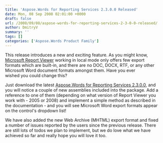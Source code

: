 ```yaml
---
title: 'Aspose.Words for Reporting Services 2.3.0.0 Released'
date: Mon, 08 Sep 2008 02:01:00 +0000
draft: false
url: /2008/09/08/aspose-words-for-reporting-services-2-3-0-0-released/
author: DmitryV
summary: ''
tags: []
categories: ['Aspose.Words Product Family']
---
```


This release introduces a new and exciting feature. As you might know, [Microsoft Report Viewer][1] working in local mode only offers few export formats which are built-in, and there are no DOC, DOCX, RTF, or any other Microsoft Word document formats amongst them. Have you ever wished you could change this?

Just download the latest [Aspose.Words for Reporting Services 2.3.0.0][2], and you will notice a couple of new assemblies included into the package. Add a reference to one of them (depending on what version of Report Viewer you work with - 2005 or 2008) and implement a simple method as described in the documentation - and you will see Microsoft Word export formats appear on the control's dropdown list!

We have also added the new Web Archive (MHTML) export format and fixed a number of issues reported by the users since the previous release. There are still lots of todos we plan to implement, but we do love what we have achieved so far and really hope you will love it too.




[1]: http://www.gotreportviewer.com/
[2]: http://www.aspose.com/community/files/52/ssrs-rendering-extensions/aspose.words.reporting.services/entry142767.aspx





